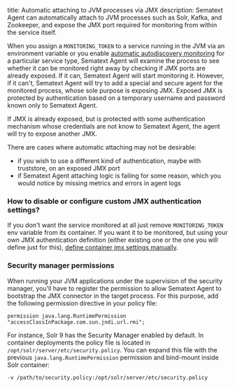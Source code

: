 title: Automatic attaching to JVM processes via JMX
description: Sematext Agent can automatically attach to JVM processes such as Solr, Kafka, and Zookeeper, and expose the JMX port required for monitoring from within the service itself.

When you assign a `MONITORING_TOKEN` to a service running in the JVM via an environment variable or you enable [automatic autodiscovery monitoring](../../monitoring/autodiscovery) for a particular service type, Sematext Agent will examine the process to see whether it can be
monitored right away by checking if JMX ports are already exposed. If it can, Sematext Agent will start monitoring it. However, if it can't, Sematext Agent
will try to add a special and secure agent for the monitored process, whose sole purpose is exposing JMX. Exposed JMX is protected by authentication based on a temporary username and password known only to Sematext Agent.

If JMX is already exposed, but is protected with some authentication mechanism whose credentials are not know to Sematext Agent, the agent will try to expose another JMX.

There are cases where automatic attaching may not be desirable:

- if you wish to use a different kind of authentication, maybe with truststore, on an exposed JMX port
- if Sematext Agent attaching logic is failing for some reason, which you would notice by missing metrics and errors in agent logs

### How to disable or configure custom JMX authentication settings?

If you don't want the service monitored at all just remove `MONITORING_TOKEN` env variable from its container. If you want it to be monitored, but using your
own JMX authentication definition (either existing one or the one you will define just for this), [define container jmx settings manually](../../monitoring/manually-setting-jmx-containers).

### Security manager permissions

When running your JVM applications under the supervision of the security manager, you'll have to register the permission to allow Sematext Agent to bootstrap the JMX connector in the target process. For this purpose, add the following permission directive in your policy file:

`permission java.lang.RuntimePermission "accessClassInPackage.com.sun.jndi.url.rmi";`

For instance, Solr 9 has the Security Manager enabled by default. In container deployments the policy file is located in `/opt/solr/server/etc/security.policy`. You can expand this file with the previous `java.lang.RuntimePermission` permission and bind-mount inside Solr container:

`-v /path/to/security.policy:/opt/solr/server/etc/security.policy`
